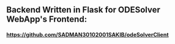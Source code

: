 ## Backend Written in Flask for ODESolver WebApp's Frontend:
#### https://github.com/SADMAN30102001SAKIB/odeSolverClient
